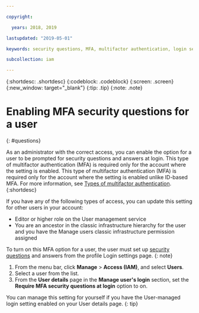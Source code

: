 ```yaml
---

copyright:

  years: 2018, 2019

lastupdated: "2019-05-01"

keywords: security questions, MFA, multifactor authentication, login security

subcollection: iam

---
```


{:shortdesc: .shortdesc}
{:codeblock: .codeblock}
{:screen: .screen}
{:new_window: target="_blank"}
{:tip: .tip}
{:note: .note}

# Enabling MFA security questions for a user
{: #questions}

As an administrator with the correct access, you can enable the option for a user to be prompted for security questions and answers at login. This type of multifactor authentication (MFA) is required only for the account where the setting is enabled. This type of multifactor authentication (MFA) is required only for the account where the setting is enabled unlike ID-based MFA. For more information, see [Types of multifactor authentication](/docs/iam?topic=iam-types#types).
{:shortdesc}

If you have any of the following types of access, you can update this setting for other users in your account:

* Editor or higher role on the User management service
* You are an ancestor in the classic infrastructure hierarchy for the user and you have the Manage users classic infrastructure permission assigned


To turn on this MFA option for a user, the user must set up [security questions](/docs/account?topic=account-login-settings#security-questions) and answers from the profile Login settings page.
{: note}

1. From the menu bar, click **Manage** &gt; **Access (IAM)**, and select **Users**.
2. Select a user from the list.
3. From the **User details** page in the **Manage user's login** section, set the **Require MFA security questions at login** option to on.

You can manage this setting for yourself if you have the User-managed login setting enabled on your User details page.
{: tip}
